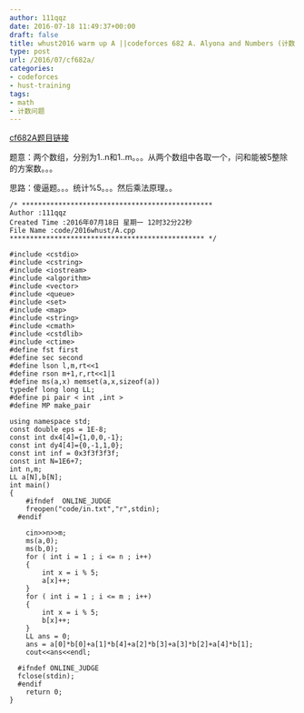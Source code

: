 ```yaml
---
author: 111qqz
date: 2016-07-18 11:49:37+00:00
draft: false
title: whust2016 warm up A ||codeforces 682 A. Alyona and Numbers (计数问题，水)
type: post
url: /2016/07/cf682a/
categories:
- codeforces
- hust-training
tags:
- math
- 计数问题
---
```


[cf682A题目链接](http://codeforces.com/problemset/problem/682/A)



题意：两个数组，分别为1..n和1..m。。。从两个数组中各取一个，问和能被5整除的方案数。。。

思路：傻逼题。。。统计%5。。。然后乘法原理。。




 

    
    /* ***********************************************
    Author :111qqz
    Created Time :2016年07月18日 星期一 12时32分22秒
    File Name :code/2016whust/A.cpp
    ************************************************ */
    
    #include <cstdio>
    #include <cstring>
    #include <iostream>
    #include <algorithm>
    #include <vector>
    #include <queue>
    #include <set>
    #include <map>
    #include <string>
    #include <cmath>
    #include <cstdlib>
    #include <ctime>
    #define fst first
    #define sec second
    #define lson l,m,rt<<1
    #define rson m+1,r,rt<<1|1
    #define ms(a,x) memset(a,x,sizeof(a))
    typedef long long LL;
    #define pi pair < int ,int >
    #define MP make_pair
    
    using namespace std;
    const double eps = 1E-8;
    const int dx4[4]={1,0,0,-1};
    const int dy4[4]={0,-1,1,0};
    const int inf = 0x3f3f3f3f;
    const int N=1E6+7;
    int n,m;
    LL a[N],b[N];
    int main()
    {
    	#ifndef  ONLINE_JUDGE 
    	freopen("code/in.txt","r",stdin);
      #endif
    
    	cin>>n>>m;
    	ms(a,0);
    	ms(b,0);
    	for ( int i = 1 ; i <= n ; i++)
    	{
    	    int x = i % 5;
    	    a[x]++;
    	}
    	for ( int i = 1 ; i <= m ; i++)
    	{
    	    int x = i % 5;
    	    b[x]++;
    	}
    	LL ans = 0;
    	ans = a[0]*b[0]+a[1]*b[4]+a[2]*b[3]+a[3]*b[2]+a[4]*b[1];
    	cout<<ans<<endl;
    
      #ifndef ONLINE_JUDGE  
      fclose(stdin);
      #endif
        return 0;
    }
    




